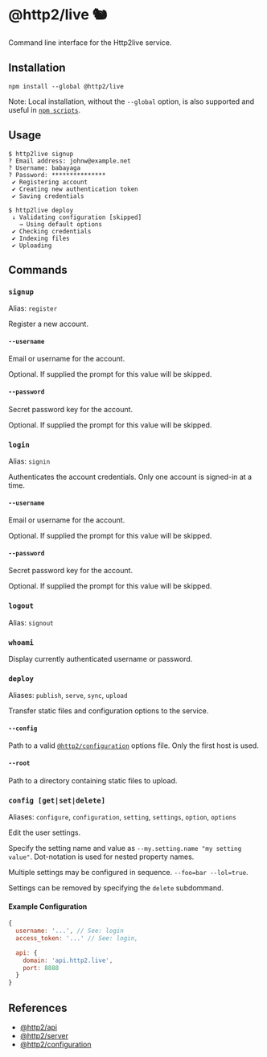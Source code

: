 # @http2/live 🐿

Command line interface for the Http2live service.

## Installation

```
npm install --global @http2/live
```

Note: Local installation, without the `--global` option, is also supported and useful in [`npm scripts`](https://docs.npmjs.com/misc/scripts).

## Usage

```
$ http2live signup
? Email address: johnw@example.net
? Username: babayaga
? Password: ***************
 ✔ Registering account
 ✔ Creating new authentication token
 ✔ Saving credentials

$ http2live deploy
 ↓ Validating configuration [skipped]
   → Using default options
 ✔ Checking credentials
 ✔ Indexing files
 ✔ Uploading
```

## Commands

### `signup`

Alias: `register`

Register a new account.

#### `--username`

Email or username for the account.

Optional. If supplied the prompt for this value will be skipped.

#### `--password`

Secret password key for the account.

Optional. If supplied the prompt for this value will be skipped.

### `login`

Alias: `signin`

Authenticates the account credentials. Only one account is signed-in at a time.

#### `--username`

Email or username for the account.

Optional. If supplied the prompt for this value will be skipped.

#### `--password`

Secret password key for the account.

Optional. If supplied the prompt for this value will be skipped.

### `logout`

Alias: `signout`

### `whoami`

Display currently authenticated username or password.

### `deploy`

Aliases: `publish`, `serve`, `sync`, `upload`

Transfer static files and configuration options to the service.

#### `--config`

Path to a valid [`@http2/configuration`](https://gitlab.com/http2/configuration) options file. Only the first host is used.

#### `--root`

Path to a directory containing static files to upload.

### `config [get|set|delete]`

Aliases: `configure`, `configuration`, `setting`, `settings`, `option`, `options`

Edit the user settings.

Specify the setting name and value as `--my.setting.name "my setting value"`. Dot-notation is used for nested property names.

Multiple settings may be configured in sequence. `--foo=bar --lol=true`.

Settings can be removed by specifying the `delete` subdommand.

#### Example Configuration

```js
{
  username: '...', // See: login
  access_token: '...' // See: login,

  api: {
    domain: 'api.http2.live',
    port: 8888
  }
}
```

## References

- [@http2/api](https://gitlab.com/http2/api)
- [@http2/server](https://gitlab.com/http2/server)
- [@http2/configuration](https://gitlab.com/http2/configuration)
